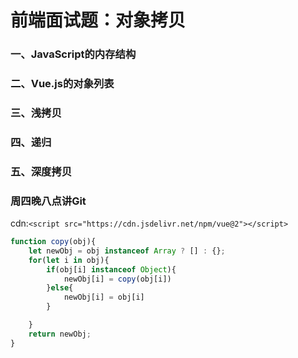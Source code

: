 # 前端面试题：对象拷贝

### 一、JavaScript的内存结构

### 二、Vue.js的对象列表

### 三、浅拷贝

### 四、递归

### 五、深度拷贝

### 周四晚八点讲Git











cdn:`<script src="https://cdn.jsdelivr.net/npm/vue@2"></script>`

``` js
function copy(obj){
    let newObj = obj instanceof Array ? [] : {};
    for(let i in obj){
        if(obj[i] instanceof Object){
            newObj[i] = copy(obj[i])
        }else{
            newObj[i] = obj[i]
        }

    }
    return newObj;
}
```





